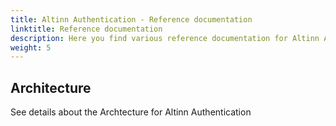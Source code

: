 ```yaml
---
title: Altinn Authentication - Reference documentation
linktitle: Reference documentation
description: Here you find various reference documentation for Altinn Authentication. Including our Architecture.
weight: 5
---
```



## Architecture

See details about the Archtecture for Altinn Authentication



